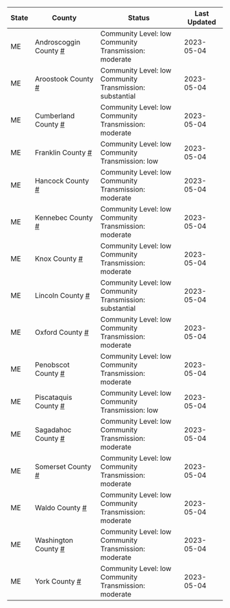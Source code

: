 State | County | Status | Last Updated
--- | --- | --- | --- 
ME | Androscoggin County <a href="#androscoggin_county">#</a> | <a name="androscoggin_county"></a>Community Level: low<br/>Community Transmission: moderate | 2023-05-04
ME | Aroostook County <a href="#aroostook_county">#</a> | <a name="aroostook_county"></a>Community Level: low<br/>Community Transmission: substantial | 2023-05-04
ME | Cumberland County <a href="#cumberland_county">#</a> | <a name="cumberland_county"></a>Community Level: low<br/>Community Transmission: moderate | 2023-05-04
ME | Franklin County <a href="#franklin_county">#</a> | <a name="franklin_county"></a>Community Level: low<br/>Community Transmission: low | 2023-05-04
ME | Hancock County <a href="#hancock_county">#</a> | <a name="hancock_county"></a>Community Level: low<br/>Community Transmission: moderate | 2023-05-04
ME | Kennebec County <a href="#kennebec_county">#</a> | <a name="kennebec_county"></a>Community Level: low<br/>Community Transmission: moderate | 2023-05-04
ME | Knox County <a href="#knox_county">#</a> | <a name="knox_county"></a>Community Level: low<br/>Community Transmission: moderate | 2023-05-04
ME | Lincoln County <a href="#lincoln_county">#</a> | <a name="lincoln_county"></a>Community Level: low<br/>Community Transmission: substantial | 2023-05-04
ME | Oxford County <a href="#oxford_county">#</a> | <a name="oxford_county"></a>Community Level: low<br/>Community Transmission: moderate | 2023-05-04
ME | Penobscot County <a href="#penobscot_county">#</a> | <a name="penobscot_county"></a>Community Level: low<br/>Community Transmission: moderate | 2023-05-04
ME | Piscataquis County <a href="#piscataquis_county">#</a> | <a name="piscataquis_county"></a>Community Level: low<br/>Community Transmission: low | 2023-05-04
ME | Sagadahoc County <a href="#sagadahoc_county">#</a> | <a name="sagadahoc_county"></a>Community Level: low<br/>Community Transmission: moderate | 2023-05-04
ME | Somerset County <a href="#somerset_county">#</a> | <a name="somerset_county"></a>Community Level: low<br/>Community Transmission: moderate | 2023-05-04
ME | Waldo County <a href="#waldo_county">#</a> | <a name="waldo_county"></a>Community Level: low<br/>Community Transmission: moderate | 2023-05-04
ME | Washington County <a href="#washington_county">#</a> | <a name="washington_county"></a>Community Level: low<br/>Community Transmission: moderate | 2023-05-04
ME | York County <a href="#york_county">#</a> | <a name="york_county"></a>Community Level: low<br/>Community Transmission: moderate | 2023-05-04
